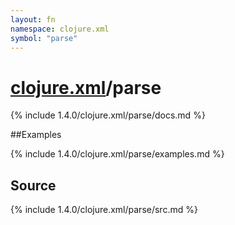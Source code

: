 ```yaml
---
layout: fn
namespace: clojure.xml
symbol: "parse"
---
```


# [clojure.xml](../)/parse

{% include 1.4.0/clojure.xml/parse/docs.md %}

##Examples

{% include 1.4.0/clojure.xml/parse/examples.md %}
## Source
{% include 1.4.0/clojure.xml/parse/src.md %}

